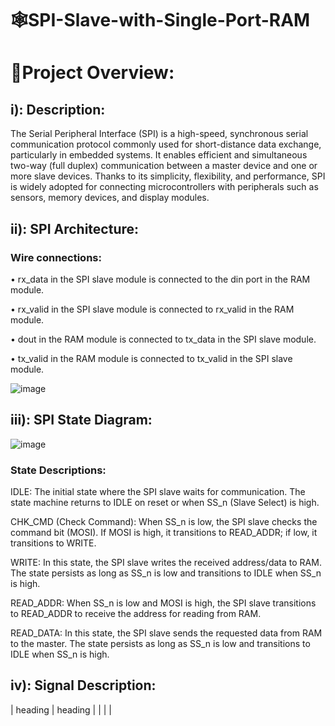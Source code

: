 # 🕸️SPI-Slave-with-Single-Port-RAM

# 📌Project Overview: 
##  i): Description: 
The Serial Peripheral Interface (SPI) is a high-speed, synchronous serial 
communication protocol commonly used for short-distance data exchange, 
particularly in embedded systems. It enables efficient and simultaneous two-way (full 
duplex) communication between a master device and one or more slave devices. 
Thanks to its simplicity, flexibility, and performance, SPI is widely adopted for 
connecting microcontrollers with peripherals such as sensors, memory devices, and 
display modules. 
## ii): SPI Architecture: 
### Wire connections: 
• rx_data in the SPI slave module is connected to the din port in the RAM module. 

• rx_valid in the SPI slave module is connected to rx_valid in the RAM module.

• dout in the RAM module is connected to tx_data in the SPI slave module. 

• tx_valid in the RAM module is connected to tx_valid in the SPI slave module.

![image](https://github.com/user-attachments/assets/8cad3e3e-252d-45bc-b5fa-a36bc2009a0a)

## iii): SPI State Diagram: 
![image](https://github.com/user-attachments/assets/6dc7f7e0-0793-4b1b-83db-6d60c802dcbc)
### State Descriptions:
IDLE: The initial state where the SPI slave waits for communication. The state machine returns to IDLE on reset or when SS_n (Slave Select) is high.

CHK_CMD (Check Command): When SS_n is low, the SPI slave checks the command bit (MOSI). If MOSI is high, it transitions to READ_ADDR; if low, it transitions to WRITE.

WRITE: In this state, the SPI slave writes the received address/data to RAM. The state persists as long as SS_n is low and transitions to IDLE when SS_n is high.

READ_ADDR: When SS_n is low and MOSI is high, the SPI slave transitions to READ_ADDR to receive the address for reading from RAM.

READ_DATA: In this state, the SPI slave sends the requested data from RAM to the master. The state persists as long as SS_n is low and transitions to IDLE when SS_n is high.

## iv): Signal Description:
| heading | heading |
|         |         |
